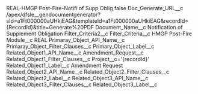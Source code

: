 <?xml version="1.0" encoding="UTF-8"?>
<CustomMetadata xmlns="http://soap.sforce.com/2006/04/metadata" xmlns:xsi="http://www.w3.org/2001/XMLSchema-instance" xmlns:xsd="http://www.w3.org/2001/XMLSchema">
    <label>REAL-HMGP Post-Fire-Notifi of Supp Oblig</label>
    <protected>false</protected>
    <values>
        <field>Doc_Generate_URL__c</field>
        <value xsi:type="xsd:string">/apex/dfsle__gendocumentgenerator?sId=a1Ft000000aUHkiEAG&amp;templateId=a1Ft000000aUHkiEAG&amp;recordId={RecordId}&amp;title=Generate%20PDF</value>
    </values>
    <values>
        <field>Document_Name__c</field>
        <value xsi:type="xsd:string">Notification of Supplement Obligation</value>
    </values>
    <values>
        <field>Filter_Criteria2__c</field>
        <value xsi:nil="true"/>
    </values>
    <values>
        <field>Filter_Criteria__c</field>
        <value xsi:type="xsd:string">HMGP Post-Fire</value>
    </values>
    <values>
        <field>Module__c</field>
        <value xsi:type="xsd:string">REAL</value>
    </values>
    <values>
        <field>Primaray_Object_API_Name__c</field>
        <value xsi:nil="true"/>
    </values>
    <values>
        <field>Primaray_Object_Filter_Clauses__c</field>
        <value xsi:nil="true"/>
    </values>
    <values>
        <field>Primary_Object_Label__c</field>
        <value xsi:nil="true"/>
    </values>
    <values>
        <field>Related_Object1_API_Name__c</field>
        <value xsi:type="xsd:string">Amendment_Request__c</value>
    </values>
    <values>
        <field>Related_Object1_Filter_Clauses__c</field>
        <value xsi:type="xsd:string">Project__c=&apos;{recordId}&apos;</value>
    </values>
    <values>
        <field>Related_Object1_Label__c</field>
        <value xsi:type="xsd:string">Amendment Request</value>
    </values>
    <values>
        <field>Related_Object2_API_Name__c</field>
        <value xsi:nil="true"/>
    </values>
    <values>
        <field>Related_Object2_Filter_Clauses__c</field>
        <value xsi:nil="true"/>
    </values>
    <values>
        <field>Related_Object2_Label__c</field>
        <value xsi:nil="true"/>
    </values>
    <values>
        <field>Related_Object3_API_Name__c</field>
        <value xsi:nil="true"/>
    </values>
    <values>
        <field>Related_Object3_Filter_Clauses__c</field>
        <value xsi:nil="true"/>
    </values>
    <values>
        <field>Related_Object3_Label__c</field>
        <value xsi:nil="true"/>
    </values>
</CustomMetadata>
